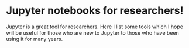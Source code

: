 # Jupyter notebooks for researchers!

Jupyter is a great tool for researchers. Here I list some tools which I hope will be useful for those who are new to Jupyter to those who have been using it for many years.